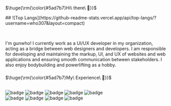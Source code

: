 <p>$\huge{\rm{\color{#5ad7b7}Hi\ there\ 👋}}$</p>
##
![Top Langs](https://github-readme-stats.vercel.app/api/top-langs/?username=who307&layout=compact)
<br>
<br>

##
I'm gunwho!
I currently work as a UI/UX developer in my organization, acting as a bridge between web designers and developers. I am responsible for developing and maintaining the markup, UI, and UX of websites and web applications and ensuring smooth communication between stakeholders. I also enjoy bodybuilding and powerlifting as a hobby.

###

<p>$\huge{\rm{\color{#5ad7b7}My\ Experience\ 🚀}}$</p>

##

![badge](https://img.shields.io/badge/HTML-239120?style=for-the-badge&logo=html5&logoColor=white)
![badge](https://img.shields.io/badge/CSS-239120?&style=for-the-badge&logo=css3&logoColor=white)
![badge](https://img.shields.io/badge/JavaScript-F7DF1E?style=for-the-badge&logo=JavaScript&logoColor=white)
![badge](https://img.shields.io/badge/jQuery-0769AD?style=for-the-badge&logo=jquery&logoColor=white)
![badge](https://img.shields.io/badge/React-20232A?style=for-the-badge&logo=react&logoColor=61DAFB)<br>
![badge](https://img.shields.io/badge/Figma-F24E1E?style=for-the-badge&logo=figma&logoColor=white)
![badge](https://img.shields.io/badge/Adobe%20Photoshop-31A8FF?logo=adobephotoshop&logoColor=fff&style=for-the-badge)
![badge](https://img.shields.io/badge/Adobe%20Illustrator-FF9A00?logo=adobeillustrator&logoColor=fff&style=for-the-badge)
![badge](https://img.shields.io/badge/GitHub-100000?style=for-the-badge&logo=github&logoColor=white)


